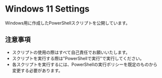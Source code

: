 # Windows 11 Settings

Windows用に作成したPowerShellスクリプトを公開しています。

## 注意事項
- スクリプトの使用の際はすべて自己責任でお願いいたします。
- スクリプトを実行する際は"PowerShellで実行"で実行してください。
- 各スクリプトを実行するには、PowerShellの実行ポリシーを既定のものから変更する必要があります。
